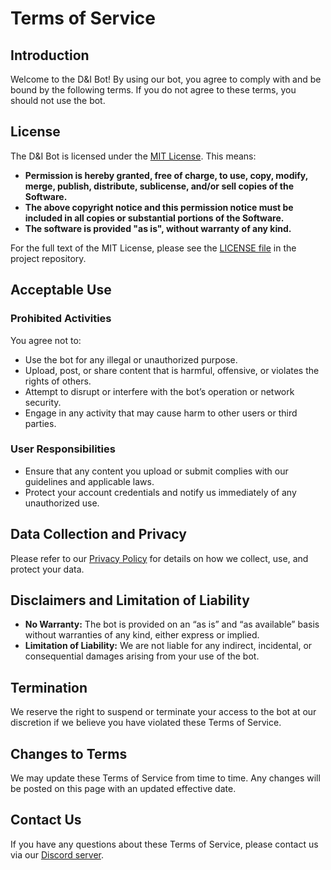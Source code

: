 # Terms of Service

## Introduction

Welcome to the D&I Bot! By using our bot, you agree to comply with and be bound by the following terms. If you do not agree to these terms, you should not use the bot.

## License

The D&I Bot is licensed under the [MIT License](https://opensource.org/licenses/MIT). This means:

- **Permission is hereby granted, free of charge, to use, copy, modify, merge, publish, distribute, sublicense, and/or sell copies of the Software.**
- **The above copyright notice and this permission notice must be included in all copies or substantial portions of the Software.**
- **The software is provided "as is", without warranty of any kind.**

For the full text of the MIT License, please see the [LICENSE file](./LICENSE.md) in the project repository.

## Acceptable Use

### Prohibited Activities

You agree not to:

- Use the bot for any illegal or unauthorized purpose.
- Upload, post, or share content that is harmful, offensive, or violates the rights of others.
- Attempt to disrupt or interfere with the bot’s operation or network security.
- Engage in any activity that may cause harm to other users or third parties.

### User Responsibilities

- Ensure that any content you upload or submit complies with our guidelines and applicable laws.
- Protect your account credentials and notify us immediately of any unauthorized use.

## Data Collection and Privacy

Please refer to our [Privacy Policy](./privacy_policy.md) for details on how we collect, use, and protect your data.

## Disclaimers and Limitation of Liability

- **No Warranty:** The bot is provided on an “as is” and “as available” basis without warranties of any kind, either express or implied.
- **Limitation of Liability:** We are not liable for any indirect, incidental, or consequential damages arising from your use of the bot.

## Termination

We reserve the right to suspend or terminate your access to the bot at our discretion if we believe you have violated these Terms of Service.

## Changes to Terms

We may update these Terms of Service from time to time. Any changes will be posted on this page with an updated effective date.

## Contact Us

If you have any questions about these Terms of Service, please contact us via our [Discord server](https://discord.gg/rfrMnA4XCc).
